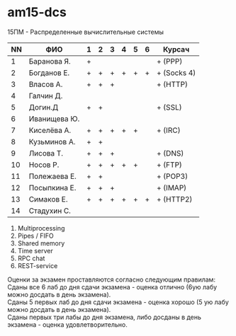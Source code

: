 # am15-dcs
15ПМ - Распределенные вычислительные системы

| NN  | ФИО              | 1   | 2   | 3   | 4   | 5   | 6   | Курсач |
| --- | ---------------- | --- | --- | --- | --- | --- | --- | ------ |
| 1   | Баранова Я.      |  +  |     |     |     |     |     |    + (PPP)  |
| 2   | Богданов Е.      |  +  |  +  |  +  |  +  |  +  |  +  |    + (Socks 4) |
| 3   | Власов А.        |  +  |  +  |  +  |     |     |     |    + (HTTP)  | 
| 4   | Галчин Д.        |     |     |     |     |     |     |        |
| 5   | Догин.Д          |  +  |  +  |     |     |     |     |    + (SSL)  | 
| 6   | Иванищева Ю.     |     |     |     |     |     |     |        | 
| 7   | Киселёва А.      |  +  |  +  |  +  |  +  |  +  |     |    + (IRC)  | 
| 8   | Кузьминов А.     |  +  |  +  |     |     |     |     |        |     
| 9   | Лисова Т.        |  +  |  +  |  +  |     |     |     |    + (DNS)   |   
| 10  | Носов Р.         |  +  |  +  |  +  |  +  |  +  |     |    + (FTP)  | 
| 11  | Полежаева Е.     |  +  |  +  |     |     |     |     |    + (POP3) |  
| 12  | Посыпкина Е.     |  +  |  +  |  +  |     |     |     |    + (IMAP)  |   
| 13  | Симаков Е.       |  +  |  +  |  +  |  +  |  +  |  +  |    + (HTTP2) |     
| 14  | Стадухин С.      |     |     |     |     |     |     |        |

1. Multiprocessing
2. Pipes / FIFO
3. Shared memory
4. Time server
5. RPC chat
6. REST-service

Оценки за экзамен проставляются согласно следующим правилам:  
Сданы все 6 лаб до дня сдачи экзамена - оценка отлично (6ую лабу можно досдать в день экзамена).  
Сданы 5 первых лаб до дня сдачи экзамена - оценка хорошо (5 ую лабу можно досдать в день экзамена).  
Сданы первых три лабы до дня экзамена, либо досданы в день экзамена - оценка удовлетворительно.  
